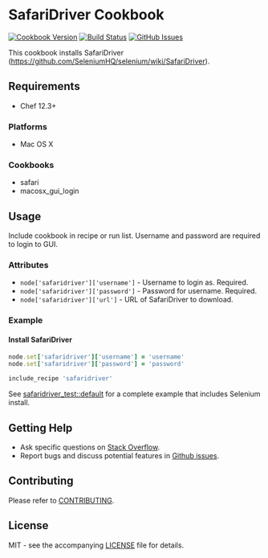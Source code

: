 # SafariDriver Cookbook

[![Cookbook Version](http://img.shields.io/cookbook/v/selenium.svg?style=flat-square)][supermarket]
[![Build Status](http://img.shields.io/travis/dhoer/chef-safaridriver.svg?style=flat-square)][travis]
[![GitHub Issues](http://img.shields.io/github/issues/dhoer/chef-safaridriver.svg?style=flat-square)][github]

[supermarket]: https://supermarket.chef.io/cookbooks/selenium
[travis]: https://travis-ci.org/dhoer/chef-safaridriver
[github]: https://github.com/dhoer/chef-safaridriver/issues

This cookbook installs SafariDriver (https://github.com/SeleniumHQ/selenium/wiki/SafariDriver).

## Requirements

- Chef 12.3+

### Platforms

- Mac OS X

### Cookbooks

- safari 
- macosx_gui_login 

## Usage

Include cookbook in recipe or run list. Username and password are required to login to GUI.  

### Attributes

- `node['safaridriver']['username']` - Username to login as. Required.
- `node['safaridriver']['password']` -  Password for username. Required.
- `node['safaridriver']['url']` - URL of SafariDriver to download.

### Example

#### Install SafariDriver 

```ruby
node.set['safaridriver']['username'] = 'username'
node.set['safaridriver']['password'] = 'password'

include_recipe 'safaridriver'
```

See [safaridriver_test::default](https://github.com/dhoer/chef-safaridriver/blob/master/test/fixtures/cookbooks/safaridriver_test/recipes/default.rb) 
for a complete example that includes Selenium install.

## Getting Help

- Ask specific questions on [Stack Overflow](http://stackoverflow.com/questions/tagged/safaridriver).
- Report bugs and discuss potential features in [Github issues](https://github.com/dhoer/chef-safaridriver/issues).

## Contributing

Please refer to [CONTRIBUTING](https://github.com/dhoer/chef-safaridriver/blob/master/CONTRIBUTING.md).

## License

MIT - see the accompanying [LICENSE](https://github.com/dhoer/chef-safaridriver/blob/master/LICENSE.md) file for details.

